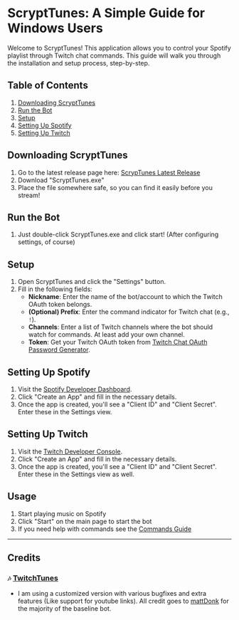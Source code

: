 # ScryptTunes: A Simple Guide for Windows Users

Welcome to ScryptTunes! This application allows you to control your Spotify playlist through Twitch chat commands. This guide will walk you through the installation and setup process, step-by-step.

## Table of Contents
1. [Downloading ScryptTunes](#downloading-scrypttunes)
2. [Run the Bot](#run-the-bot)
3. [Setup](#setup)
4. [Setting Up Spotify](#setting-up-spotify)
5. [Setting Up Twitch](#setting-up-twitch)

## Downloading ScryptTunes
1. Go to the latest release page here: [ScrypTunes Latest Release](https://github.com/StuxVT/ScryptTunes/releases/latest)
2. Download "ScryptTunes.exe"
3. Place the file somewhere safe, so you can find it easily before you stream!

## Run the Bot
1. Just double-click ScryptTunes.exe and click start! (After configuring settings, of course)

## Setup
1. Open ScryptTunes and click the "Settings" button.
2. Fill in the following fields:
    - **Nickname**: Enter the name of the bot/account to which the Twitch OAuth token belongs.
    - **(Optional) Prefix**: Enter the command indicator for Twitch chat (e.g., `!`).
    - **Channels**: Enter a list of Twitch channels where the bot should watch for commands. At least add your own channel.
    - **Token**: Get your Twitch OAuth token from [Twitch Chat OAuth Password Generator](https://twitchapps.com/tmi/).

## Setting Up Spotify
1. Visit the [Spotify Developer Dashboard](https://developer.spotify.com/dashboard/applications).
2. Click "Create an App" and fill in the necessary details.
3. Once the app is created, you'll see a "Client ID" and "Client Secret". Enter these in the Settings view.

## Setting Up Twitch
1. Visit the [Twitch Developer Console](https://dev.twitch.tv/console).
2. Click "Create an App" and fill in the necessary details.
3. Once the app is created, you'll see a "Client ID" and "Client Secret". Enter these in the Settings view as well.

## Usage
1. Start playing music on Spotify
2. Click "Start" on the main page to start the bot
3. If you need help with commands see the [Commands Guide](https://github.com/StuxVT/ScryptTunes/wiki/Commands#scrypttunes-commands-guide)

---

## Credits
### `🎶` [TwitchTunes](https://github.com/mmattDonk/TwitchTunes)
- I am using a customized version with various bugfixes and extra features (Like support for youtube links). 
   All credit goes to [mattDonk](https://github.com/mmattDonk) for the majority of the baseline bot.
